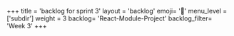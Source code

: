 +++
title = 'backlog for sprint 3'
layout = 'backlog'
emoji= '📝'
menu_level = ['subdir']
weight = 3
backlog= 'React-Module-Project'
backlog_filter= 'Week 3'
+++
